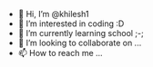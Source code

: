 - 👋 Hi, I’m @khilesh1
- 👀 I’m interested in coding :D
- 🌱 I’m currently learning school ;-;
- 💞️ I’m looking to collaborate on ...
- 📫 How to reach me ...

<!---
khilesh1/khilesh1 is a ✨ special ✨ repository because its `README.md` (this file) appears on your GitHub profile.
You can click the Preview link to take a look at your changes.
--->
